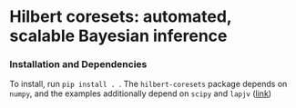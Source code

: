 # Hilbert coresets: automated, scalable Bayesian inference

### Installation and Dependencies

To install, run `pip install . `. The `hilbert-coresets` package depends on `numpy`, and the examples additionally depend on `scipy` and `lapjv` ([link](https://github.com/src-d/lapjv))



